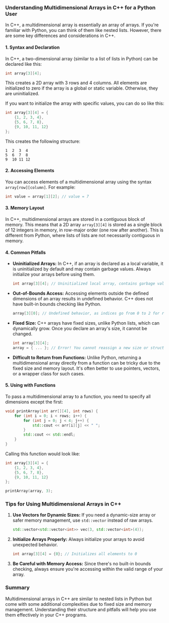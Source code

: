 ### Understanding Multidimensional Arrays in C++ for a Python User

In C++, a multidimensional array is essentially an array of arrays. If you're familiar with Python, you can think of them like nested lists. However, there are some key differences and considerations in C++.

#### 1. **Syntax and Declaration**
In C++, a two-dimensional array (similar to a list of lists in Python) can be declared like this:

```cpp
int array[3][4];
```
This creates a 2D array with 3 rows and 4 columns. All elements are initialized to zero if the array is a global or static variable. Otherwise, they are uninitialized.

If you want to initialize the array with specific values, you can do so like this:

```cpp
int array[3][4] = {
    {1, 2, 3, 4},
    {5, 6, 7, 8},
    {9, 10, 11, 12}
};
```
This creates the following structure:

```
1  2  3  4
5  6  7  8
9  10 11 12
```

#### 2. **Accessing Elements**
You can access elements of a multidimensional array using the syntax `array[row][column]`. For example:

```cpp
int value = array[1][2]; // value = 7
```

#### 3. **Memory Layout**
In C++, multidimensional arrays are stored in a contiguous block of memory. This means that a 2D array `array[3][4]` is stored as a single block of 12 integers in memory, in row-major order (one row after another). This is different from Python, where lists of lists are not necessarily contiguous in memory.

#### 4. **Common Pitfalls**
- **Uninitialized Arrays:** In C++, if an array is declared as a local variable, it is uninitialized by default and may contain garbage values. Always initialize your arrays before using them.
  
  ```cpp
  int array[3][4]; // Uninitialized local array, contains garbage values
  ```

- **Out-of-Bounds Access:** Accessing elements outside the defined dimensions of an array results in undefined behavior. C++ does not have built-in bounds checking like Python.

  ```cpp
  array[3][0]; // Undefined behavior, as indices go from 0 to 2 for rows
  ```

- **Fixed Size:** C++ arrays have fixed sizes, unlike Python lists, which can dynamically grow. Once you declare an array's size, it cannot be changed.

  ```cpp
  int array[3][4];
  array = { ... }; // Error! You cannot reassign a new size or structure.
  ```

- **Difficult to Return from Functions:** Unlike Python, returning a multidimensional array directly from a function can be tricky due to the fixed size and memory layout. It's often better to use pointers, vectors, or a wrapper class for such cases.

#### 5. **Using with Functions**
To pass a multidimensional array to a function, you need to specify all dimensions except the first:

```cpp
void printArray(int arr[][4], int rows) {
    for (int i = 0; i < rows; i++) {
        for (int j = 0; j < 4; j++) {
            std::cout << arr[i][j] << " ";
        }
        std::cout << std::endl;
    }
}
```

Calling this function would look like:

```cpp
int array[3][4] = {
    {1, 2, 3, 4},
    {5, 6, 7, 8},
    {9, 10, 11, 12}
};

printArray(array, 3);
```

### Tips for Using Multidimensional Arrays in C++
1. **Use Vectors for Dynamic Sizes:** If you need a dynamic-size array or safer memory management, use `std::vector` instead of raw arrays.
    ```cpp
    std::vector<std::vector<int>> vec(3, std::vector<int>(4));
    ```
2. **Initialize Arrays Properly:** Always initialize your arrays to avoid unexpected behavior.
    ```cpp
    int array[3][4] = {0}; // Initializes all elements to 0
    ```
3. **Be Careful with Memory Access:** Since there's no built-in bounds checking, always ensure you're accessing within the valid range of your array.

### Summary
Multidimensional arrays in C++ are similar to nested lists in Python but come with some additional complexities due to fixed size and memory management. Understanding their structure and pitfalls will help you use them effectively in your C++ programs.